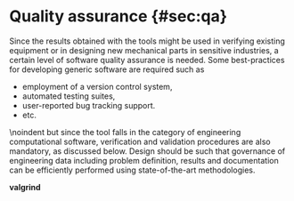 # Quality assurance {#sec:qa}

Since the results obtained with the tools might be used in verifying existing equipment or in designing new mechanical parts in sensitive industries, a certain level of software quality assurance is needed. Some best-practices for developing generic software are required such as

 * employment of a version control system,
 * automated testing suites,
 * user-reported bug tracking support.
 * etc.

\noindent but since the tool falls in the category of engineering computational software, verification and validation procedures are also mandatory, as discussed below. Design should be such that governance of engineering data including problem definition, results and documentation can be efficiently performed using state-of-the-art methodologies.

**valgrind**
